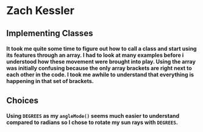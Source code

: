 # Zach Kessler
## Implementing Classes
#### It took me quite some time to figure out how to call a class and start using its features through an array. I had to look at many examples before i understood how these movement were brought into play. Using the array was initially confusing because the only array brackets are right next to each other in the code. I took me awhile to understand that everything is happening in that set of brackets.

## Choices
#### Using `DEGREES` as my `angleMode()` seems much easier to understand compared to radians so I chose to rotate my sun rays with `DEGREES`.
